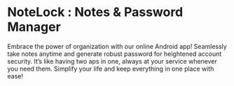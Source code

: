 # NoteLock : Notes & Password Manager
Embrace the power of organization with our online Android app! Seamlessly take notes anytime and generate robust password for heightened account security. It’s like having two aps in one, always at your service whenever you need them. Simplify your life and keep everything in one place with ease!
